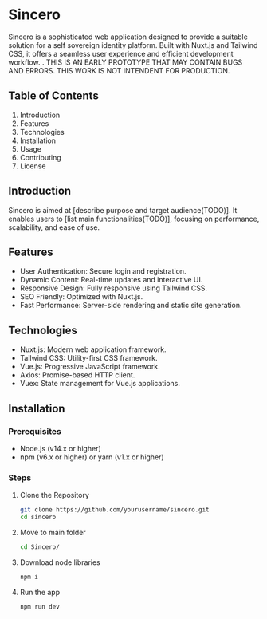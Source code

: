 # Sincero

Sincero is a sophisticated web application designed to provide a suitable solution for a self sovereign identity platform. Built with Nuxt.js and Tailwind CSS, it offers a seamless user experience and efficient development workflow.
.
THIS IS AN EARLY PROTOTYPE THAT MAY CONTAIN BUGS AND ERRORS. THIS WORK IS NOT INTENDENT FOR PRODUCTION.
## Table of Contents

1. Introduction
2. Features
3. Technologies
4. Installation
5. Usage
6. Contributing
7. License

## Introduction

Sincero is aimed at [describe purpose and target audience(TODO)]. It enables users to [list main functionalities(TODO)], focusing on performance, scalability, and ease of use.

## Features

- User Authentication: Secure login and registration.
- Dynamic Content: Real-time updates and interactive UI.
- Responsive Design: Fully responsive using Tailwind CSS.
- SEO Friendly: Optimized with Nuxt.js.
- Fast Performance: Server-side rendering and static site generation.

## Technologies

- Nuxt.js: Modern web application framework.
- Tailwind CSS: Utility-first CSS framework.
- Vue.js: Progressive JavaScript framework.
- Axios: Promise-based HTTP client.
- Vuex: State management for Vue.js applications.

## Installation

### Prerequisites

- Node.js (v14.x or higher)
- npm (v6.x or higher) or yarn (v1.x or higher)

### Steps

1. Clone the Repository

   ```bash
   git clone https://github.com/yourusername/sincero.git
   cd sincero

2. Move to main folder
   ```bash
   cd Sincero/

3. Download node libraries
   ```bash
   npm i

4. Run the app
   ```bash
   npm run dev
